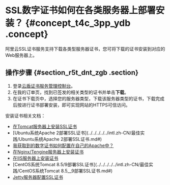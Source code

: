# SSL数字证书如何在各类服务器上部署安装？ {#concept_t4c_3pp_ydb .concept}

阿里云SSL证书服务支持下载各类型服务器证书，您可将下载的证书安装到对应的Web服务器上。

## 操作步骤 {#section_r5t_dnt_zgb .section}

1.  登录[云盾证书服务管理控制台](https://yundun.console.aliyun.com/?p=cas#/cas/home)。
2.  在我的订单页，找到已签发的相关类型的证书并单击**下载**。
3.  在证书下载页中，选择您的服务器类型，下载该服务器类型的证书，下载完成后按进行证书部署安装，即可实现网站的HTTPS可信访问。

安装证书相关文档：

-   [在Tomcat服务器上安装SSL证书](../../../../../intl.zh-CN/用户指南/下载证书并安装到其他服务器/Tomcat服务器安装SSL证书/安装PFX格式证书.md#)
-   [Ubuntu系统Apache 2部署SSL证书](../../../../../intl.zh-CN/最佳实践/Ubuntu系统Apache 2部署SSL证书.md#)
-   [我获取到的数字证书如何配置在自己的Apache中？](intl.zh-CN/常见问题/常见问题/我获取到的数字证书如何配置在自己的Apache中？.md#)
-   [在Nginx/Tengine服务器上安装证书](../../../../../intl.zh-CN/用户指南/下载证书并安装到其他服务器/在Nginx__Tengine服务器上安装证书.md#)
-   [在IIS服务器上安装证书](../../../../../intl.zh-CN/用户指南/下载证书并安装到其他服务器/在IIS服务器上安装证书.md#)
-   [CentOS系统Tomcat 8.5/9部署SSL证书](../../../../../intl.zh-CN/最佳实践/CentOS系统Tomcat 8.5__9部署SSL证书.md#)
-   [Jetty服务器配置SSL证书](intl.zh-CN/常见问题/常见问题/Jetty服务器配置SSL证书.md#)

